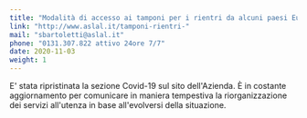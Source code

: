 ```yaml
---
title: "Modalità di accesso ai tamponi per i rientri da alcuni paesi Europei"
link: "http://www.aslal.it/tamponi-rientri-"
mail: "sbartoletti@aslal.it"
phone: "0131.307.822 attivo 24ore 7/7"
date: 2020-11-03
weight: 1
---
```


E' stata ripristinata la sezione Covid-19 sul sito dell'Azienda.
È in costante aggiornamento per comunicare in maniera tempestiva la riorganizzazione dei servizi all'utenza in base all'evolversi della situazione.
